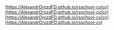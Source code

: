[https://AlexandrDrozdFD.github.io/rsschool-cv/cv](https://AlexandrDrozdFD.github.io/rsschool-cv/cv)
[https://AlexandrDrozdFD.github.io/rsschool-cv/cv](https://AlexandrDrozdFD.github.io/rsschool-cv)
